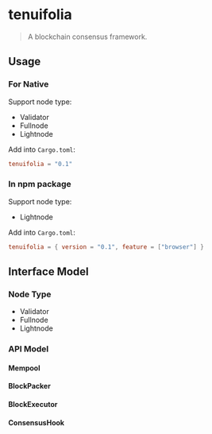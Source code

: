 # tenuifolia

> A blockchain consensus framework.

## Usage

### For Native

Support node type:

- Validator
- Fullnode
- Lightnode

Add into `Cargo.toml`:

```toml
tenuifolia = "0.1"
```

### In npm package

Support node type:

- Lightnode

Add into `Cargo.toml`:

```toml
tenuifolia = { version = "0.1", feature = ["browser"] }
```

## Interface Model

### Node Type

- Validator
- Fullnode
- Lightnode

### API Model

#### Mempool

#### BlockPacker

#### BlockExecutor

#### ConsensusHook


